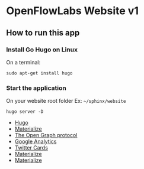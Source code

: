 # OpenFlowLabs Website v1

## How to run this app

### Install Go Hugo on Linux

On a terminal:

```
sudo apt-get install hugo
```

### Start the application

On your website root folder Ex: `~/sphinx/website`

```
hugo server -D
```

-   [Hugo](https://gohugo.io/)
-   [Materialize](https://materializecss.com/)
-   [The Open Graph protocol](https://ogp.me/)
-   [Google Analytics](https://analytics.google.com/)
-   [Twitter Cards](https://developer.twitter.com/en/docs/twitter-for-websites/cards/guides/getting-started)
-   [Materialize](https://materializecss.com/)
-   [Materialize](https://materializecss.com/)